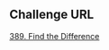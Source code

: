 ## Challenge URL
[389. Find the Difference](https://leetcode.com/problems/find-the-difference/description/)

